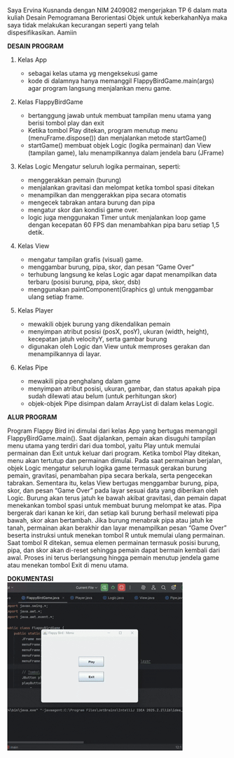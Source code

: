 Saya Ervina Kusnanda dengan NIM 2409082 mengerjakan TP 6 dalam mata kuliah Desain Pemogramana Berorientasi Objek untuk keberkahanNya maka saya tidak melakukan kecurangan seperti yang telah dispesifikasikan. Aamiin

**DESAIN PROGRAM**

1. Kelas App
   - sebagai kelas utama yg mengeksekusi game
   - kode di dalamnya hanya memanggil FlappyBirdGame.main(args) agar program langsung menjalankan menu game.

2. Kelas FlappyBirdGame
   - bertanggung jawab untuk membuat tampilan menu utama yang berisi tombol play dan exit
   - Ketika tombol Play ditekan, program menutup menu (menuFrame.dispose()) dan menjalankan metode startGame()
   - startGame() membuat objek Logic (logika permainan) dan View (tampilan game), lalu menampilkannya dalam jendela baru (JFrame)

3. Kelas Logic
   Mengatur seluruh logika permainan, seperti:
   - menggerakkan pemain (burung)
   - menjalankan gravitasi dan melompat ketika tombol spasi ditekan
   - menampilkan dan menggerakkan pipa secara otomatis
   - mengecek tabrakan antara burung dan pipa
   - mengatur skor dan kondisi game over.
   - logic juga menggunakan Timer untuk menjalankan loop game dengan kecepatan 60 FPS dan menambahkan pipa baru setiap 1,5 detik.

4. Kelas View
   - mengatur tampilan grafis (visual) game.
   - menggambar burung, pipa, skor, dan pesan “Game Over”
   - terhubung langsung ke kelas Logic agar dapat menampilkan data terbaru (posisi burung, pipa, skor, dsb)
   - menggunakan paintComponent(Graphics g) untuk menggambar ulang setiap frame.

5. Kelas Player
   - mewakili objek burung yang dikendalikan pemain
   - menyimpan atribut posisi (posX, posY), ukuran (width, height), kecepatan jatuh velocityY, serta gambar burung
   - digunakan oleh Logic dan View untuk memproses gerakan dan menampilkannya di layar.

6. Kelas Pipe
   - mewakili pipa penghalang dalam game
   - menyimpan atribut posisi, ukuran, gambar, dan status apakah pipa sudah dilewati atau belum (untuk perhitungan skor)
   - objek-objek Pipe disimpan dalam ArrayList<Pipe> di dalam kelas Logic.


**ALUR PROGRAM**

Program Flappy Bird ini dimulai dari kelas App yang bertugas memanggil FlappyBirdGame.main(). Saat dijalankan, pemain akan disuguhi tampilan menu utama yang terdiri dari dua tombol, yaitu Play untuk memulai permainan dan Exit untuk keluar dari program. Ketika tombol Play ditekan, menu akan tertutup dan permainan dimulai. Pada saat permainan berjalan, objek Logic mengatur seluruh logika game termasuk gerakan burung pemain, gravitasi, penambahan pipa secara berkala, serta pengecekan tabrakan. Sementara itu, kelas View bertugas menggambar burung, pipa, skor, dan pesan “Game Over” pada layar sesuai data yang diberikan oleh Logic. Burung akan terus jatuh ke bawah akibat gravitasi, dan pemain dapat menekankan tombol spasi untuk membuat burung melompat ke atas. Pipa bergerak dari kanan ke kiri, dan setiap kali burung berhasil melewati pipa bawah, skor akan bertambah. Jika burung menabrak pipa atau jatuh ke tanah, permainan akan berakhir dan layar menampilkan pesan “Game Over” beserta instruksi untuk menekan tombol R untuk memulai ulang permainan. Saat tombol R ditekan, semua elemen permainan termasuk posisi burung, pipa, dan skor akan di-reset sehingga pemain dapat bermain kembali dari awal. Proses ini terus berlangsung hingga pemain menutup jendela game atau menekan tombol Exit di menu utama.

**DOKUMENTASI**
![Gambar](https://github.com/Erviina/TP6DPBO2425C2/blob/main/Dokumentasi/dokumentasi-TP6.gif?raw=true)
